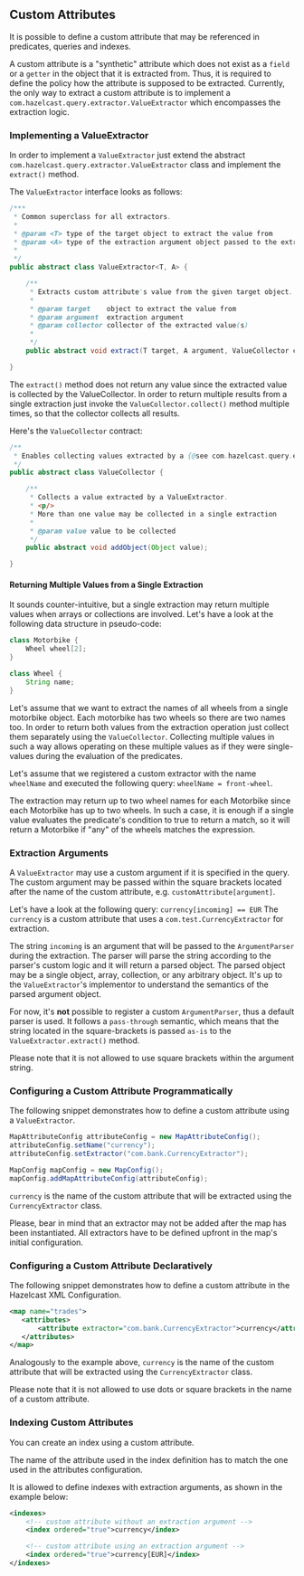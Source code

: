 
## Custom Attributes

It is possible to define a custom attribute that may be referenced in predicates, queries and indexes.

A custom attribute is a "synthetic" attribute which does not exist as a `field` or a `getter` in the object that it is extracted from.
Thus, it is required to define the policy how the attribute is supposed to be extracted.
Currently, the only way to extract a custom attribute is to implement a `com.hazelcast.query.extractor.ValueExtractor`
which encompasses the extraction logic.

### Implementing a ValueExtractor

In order to implement a `ValueExtractor` just extend the abstract `com.hazelcast.query.extractor.ValueExtractor` class
and implement the `extract()` method.

The `ValueExtractor` interface looks as follows:

```java
/***
 * Common superclass for all extractors.
 *
 * @param <T> type of the target object to extract the value from
 * @param <A> type of the extraction argument object passed to the extract() method
 *
 */
public abstract class ValueExtractor<T, A> {

    /**
     * Extracts custom attribute's value from the given target object.
     *
     * @param target    object to extract the value from
     * @param argument  extraction argument
     * @param collector collector of the extracted value(s)
     *
     */
    public abstract void extract(T target, A argument, ValueCollector collector);

}
```

The `extract()` method does not return any value since the extracted value is collected by the ValueCollector.
In order to return multiple results from a single extraction just invoke the `ValueCollector.collect()` method
multiple times, so that the collector collects all results.

Here's the `ValueCollector` contract:

```java
/**
 * Enables collecting values extracted by a {@see com.hazelcast.query.extractor.ValueExtractor}
 */
public abstract class ValueCollector {

    /**
     * Collects a value extracted by a ValueExtractor.
     * <p/>
     * More than one value may be collected in a single extraction
     *
     * @param value value to be collected
     */
    public abstract void addObject(Object value);

}
```

#### Returning Multiple Values from a Single Extraction

It sounds counter-intuitive, but a single extraction may return multiple values when arrays or collections are
involved.
Let's have a look at the following data structure in pseudo-code:

```java
class Motorbike {
    Wheel wheel[2];
}

class Wheel {
    String name;
}
```

Let's assume that we want to extract the names of all wheels from a single motorbike object. Each motorbike has two
wheels so there are two names too. In order to return both values from the extraction operation just collect them
separately using the `ValueCollector`. Collecting multiple values in such a way allows operating on these multiple
values as if they were single-values during the evaluation of the predicates.

Let's assume that we registered a custom extractor with the name `wheelName` and executed the following query:
`wheelName = front-wheel`.

The extraction may return up to two wheel names for each Motorbike since each Motorbike has up to two wheels.
In such a case, it is enough if a single value evaluates the predicate's condition to true to return a match, so
it will return a Motorbike if "any" of the wheels matches the expression.


### Extraction Arguments

A `ValueExtractor` may use a custom argument if it is specified in the query.
The custom argument may be passed within the square brackets located after the name of the custom attribute,
e.g. `customAttribute[argument]`.

Let's have a look at the following query: `currency[incoming] == EUR`
The `currency` is a custom attribute that uses a `com.test.CurrencyExtractor` for extraction.

The string `incoming` is an argument that will be passed to the `ArgumentParser` during the extraction.
The parser will parse the string according to the parser's custom logic and it will return a parsed object.
The parsed object may be a single object, array, collection, or any arbitrary object.
It's up to the `ValueExtractor`'s implementor to understand the semantics of the parsed argument object.

For now, it's **not** possible to register a custom `ArgumentParser`, thus a default parser is used.
It follows a `pass-through` semantic, which means that the string located in the square-brackets is passed `as-is` to
the `ValueExtractor.extract()` method.

Please note that it is not allowed to use square brackets within the argument string.

### Configuring a Custom Attribute Programmatically

The following snippet demonstrates how to define a custom attribute using a `ValueExtractor`.

```java
MapAttributeConfig attributeConfig = new MapAttributeConfig();
attributeConfig.setName("currency");
attributeConfig.setExtractor("com.bank.CurrencyExtractor");

MapConfig mapConfig = new MapConfig();
mapConfig.addMapAttributeConfig(attributeConfig);
```

`currency` is the name of the custom attribute that will be extracted using the `CurrencyExtractor` class.

Please, bear in mind that an extractor may not be added after the map has been instantiated.
All extractors have to be defined upfront in the map's initial configuration.

### Configuring a Custom Attribute Declaratively

The following snippet demonstrates how to define a custom attribute in the Hazelcast XML Configuration.

```xml
<map name="trades">
   <attributes>
       <attribute extractor="com.bank.CurrencyExtractor">currency</attribute>
   </attributes>
</map>
```

Analogously to the example above, `currency` is the name of the custom attribute that will be extracted using the
`CurrencyExtractor` class.

Please note that it is not allowed to use dots or square brackets in the name of a custom attribute.

### Indexing Custom Attributes

You can create an index using a custom attribute.

The name of the attribute used in the index definition has to match the one used in the attributes configuration.

It is allowed to define indexes with extraction arguments, as shown in the example below:

```xml
<indexes>
    <!-- custom attribute without an extraction argument -->
    <index ordered="true">currency</index>

    <!-- custom attribute using an extraction argument -->
    <index ordered="true">currency[EUR]</index>
</indexes>
```
